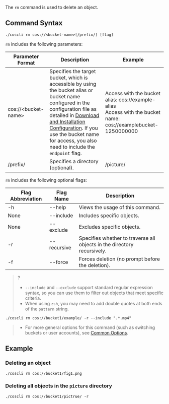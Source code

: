 The `rm` command is used to delete an object.

## Command Syntax

```plaintext
./coscli rm cos://<bucket-name>[/prefix/] [flag]
```


`rm` includes the following parameters:

| Parameter Format | Description | Example |
| --------- | ------------- | ------------------------ |
| cos://&lt;bucket-name&gt; | Specifies the target bucket, which is accessible by using the bucket alias or bucket name configured in the configuration file as detailed in [Download and Installation Configuration](https://intl.cloud.tencent.com/document/product/436/43265). If you use the bucket name for access, you also need to include the `endpoint` flag. | Access with the bucket alias: cos://example-alias <br>Access with the bucket name: cos://examplebucket-1250000000    |
| /prefix/          | Specifies a directory (optional). | /picture/ |

`rm` includes the following optional flags:

| Flag Abbreviation | Flag Name     | Description                         |
| --------- | ------------- | ------------------------------------ |
| -h |  --help |   Views the usage of this command. |
|     None      | --include     | Includes specific objects.                  |
|     None      | --exclude     | Excludes specific objects.                |
| -r        | --recursive | Specifies whether to traverse all objects in the directory recursively.  |
| -f        | --force       | Forces deletion (no prompt before the deletion). |

>?
> - `--include` and `--exclude` support standard regular expression syntax, so you can use them to filter out objects that meet specific criteria.
> - When using `zsh`, you may need to add double quotes at both ends of the `pattern` string.
```
./coscli rm cos://bucket1/example/ -r --include ".*.mp4"
```
>- For more general options for this command (such as switching buckets or user accounts), see [Common Options](https://www.tencentcloud.com/document/product/436/46273).


## Example

### Deleting an object

```plaintext
./coscli rm cos://bucket1/fig1.png
```

### Deleting all objects in the `picture` directory

```plaintext
./coscli rm cos://bucket1/pictrue/ -r
```
